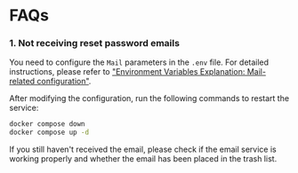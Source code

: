 # FAQs

### 1. Not receiving reset password emails

You need to configure the `Mail` parameters in the `.env` file. For detailed instructions, please refer to ["Environment Variables Explanation: Mail-related configuration"](https://docs.FusionWorks.ai/getting-started/install-self-hosted/environments#mail-related-configuration).

After modifying the configuration, run the following commands to restart the service:

```bash
docker compose down
docker compose up -d
```

If you still haven't received the email, please check if the email service is working properly and whether the email has been placed in the trash list.
